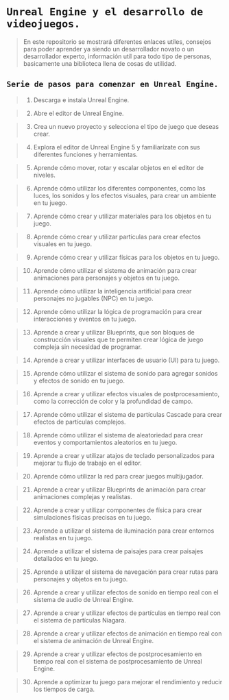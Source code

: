 # `Unreal Engine y el desarrollo de videojuegos.`
> En este repositorio se mostrará diferentes enlaces utíles, consejos para poder aprender ya siendo un desarrollador novato o un desarrollador experto, información utíl para todo tipo de personas, basicamente una biblioteca llena de cosas de utilidad.

## `Serie de pasos para comenzar en Unreal Engine.`
> 1. Descarga e instala Unreal Engine.

> 2. Abre el editor de Unreal Engine.

> 3. Crea un nuevo proyecto y selecciona el tipo de juego que deseas crear.

> 4. Explora el editor de Unreal Engine 5 y familiarízate con sus diferentes funciones y herramientas.

> 5. Aprende cómo mover, rotar y escalar objetos en el editor de niveles.

> 6. Aprende cómo utilizar los diferentes componentes, como las luces, los sonidos y los efectos visuales, para crear un ambiente en tu juego.

> 7. Aprende cómo crear y utilizar materiales para los objetos en tu juego.

> 8. Aprende cómo crear y utilizar partículas para crear efectos visuales en tu juego.

> 9. Aprende cómo crear y utilizar físicas para los objetos en tu juego.

> 10. Aprende cómo utilizar el sistema de animación para crear animaciones para personajes y objetos en tu juego.

> 11. Aprende cómo utilizar la inteligencia artificial para crear personajes no jugables (NPC) en tu juego.

> 12. Aprende cómo utilizar la lógica de programación para crear interacciones y eventos en tu juego.

> 13. Aprende a crear y utilizar Blueprints, que son bloques de construcción visuales que te permiten crear lógica de juego compleja sin necesidad de programar.

> 14. Aprende a crear y utilizar interfaces de usuario (UI) para tu juego.

> 15. Aprende cómo utilizar el sistema de sonido para agregar sonidos y efectos de sonido en tu juego.

> 16. Aprende a crear y utilizar efectos visuales de postprocesamiento, como la corrección de color y la profundidad de campo.

> 17. Aprende cómo utilizar el sistema de partículas Cascade para crear efectos de partículas complejos.

> 18. Aprende cómo utilizar el sistema de aleatoriedad para crear eventos y comportamientos aleatorios en tu juego.

> 19. Aprende a crear y utilizar atajos de teclado personalizados para mejorar tu flujo de trabajo en el editor.

> 20. Aprende cómo utilizar la red para crear juegos multijugador.

> 21. Aprende a crear y utilizar Blueprints de animación para crear animaciones complejas y realistas.

> 22. Aprende a crear y utilizar componentes de física para crear simulaciones físicas precisas en tu juego.

> 23. Aprende a utilizar el sistema de iluminación para crear entornos realistas en tu juego.

> 24. Aprende a utilizar el sistema de paisajes para crear paisajes detallados en tu juego.

> 25. Aprende a utilizar el sistema de navegación para crear rutas para personajes y objetos en tu juego.

> 26. Aprende a crear y utilizar efectos de sonido en tiempo real con el sistema de audio de Unreal Engine.

> 27. Aprende a crear y utilizar efectos de partículas en tiempo real con el sistema de partículas Niagara.

> 28. Aprende a crear y utilizar efectos de animación en tiempo real con el sistema de animación de Unreal Engine.

> 29. Aprende a crear y utilizar efectos de postprocesamiento en tiempo real con el sistema de postprocesamiento de Unreal Engine.

> 30. Aprende a optimizar tu juego para mejorar el rendimiento y reducir los tiempos de carga.

